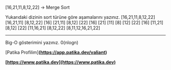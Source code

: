 [16,21,11,8,12,22] -> Merge Sort

Yukarıdaki dizinin sort türüne göre aşamalarını yazınız.
                    [16,21,11,8,12,22]
                [16,21,11]      [8,12,22]
            [16]   [21,11]      [8,12]    [22]
        [16]    [21]  [11]      [8]    [12]     [22]
            [16]   [11,21]      [8,12]    [22]
                [11,16,21]      [8,12,22]
                    [8,11,12,16,21,22]

----------------------------------------------------------
Big-O gösterimini yazınız.
0(nlogn)

[Patika Profilim]**(https://app.patika.dev/valiant)**

**[https://www.patika.dev](https://www.patika.dev)**
